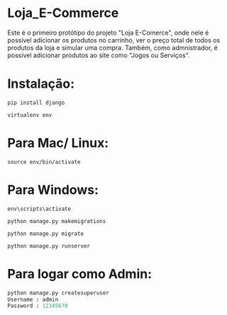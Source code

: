 # Loja_E-Commerce
Este é o primeiro protótipo do projeto "Loja E-Comerce", onde nele é possível adicionar os produtos no carrinho, ver o preço total de todos os produtos da loja e simular uma compra. Também, como admnistrador, é possível adicionar produtos ao site como "Jogos ou Serviços". 

# Instalação:

```
pip install django
```

```
virtualenv env
```

# Para Mac/ Linux:

```
source env/bin/activate
```

# Para Windows:

```
env\scripts\activate
```
```
python manage.py makemigrations
```

```
python manage.py migrate
```

```
python manage.py runserver
```

# Para logar como Admin:

```python
python manage.py createsuperuser
Username : admin
Password : 12345678
```
